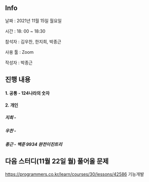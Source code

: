 ## Info

날짜  : 2021년 11월 15일 월요일

시간 : 18: 00 ~  18:30

참석자 : 김우찬, 한지희, 박종근

사용 툴 : Zoom

작성자 : 박종근



## 진행 내용

#### 1.  공통 - 124나라의 숫자



#### 2.  개인

##### 지희 - 



#####	우찬 - 



##### 종근 - 백준 9934 완전이진트리



## 다음 스터디(11월 22일 월) 풀어올 문제

https://programmers.co.kr/learn/courses/30/lessons/42586 기능개발
